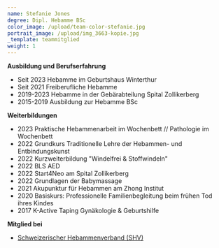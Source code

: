 ```yaml
---
name: Stefanie Jones
degree: Dipl. Hebamme BSc
color_image: /upload/team-color-stefanie.jpg
portrait_image: /upload/img_3663-kopie.jpg
_template: teammitglied
weight: 1
---
```

**Ausbildung und Berufserfahrung**

* Seit 2023 Hebamme im Geburtshaus Winterthur
* Seit 2021 Freiberufliche Hebamme
* 2019-2023 Hebamme in der Gebärabteilung Spital Zollikerberg
* 2015-2019 Ausbildung zur Hebamme BSc

**Weiterbildungen**

* 2﻿023 Praktische Hebammenarbeit im Wochenbett // Pathologie im Wochenbett
* 2022 Grundkurs Traditionelle Lehre der Hebammen- und Entbindungskunst
* 2022 Kurzweiterbildung "Windelfrei & Stoffwindeln"
* 2022 BLS AED
* 2022 Start4Neo am Spital Zollikerberg
* 2022 Grundlagen der Babymassage
* 2021 Akupunktur für Hebammen am Zhong Institut
* 2020 Basiskurs: Professionelle Familienbegleitung beim frühen Tod ihres Kindes
* 2017 K-Active Taping Gynäkologie & Geburtshilfe

**Mitglied bei**

* [Schweizerischer Hebammenverband (SHV)](https://www.hebamme.ch "https\://www.hebamme.ch")